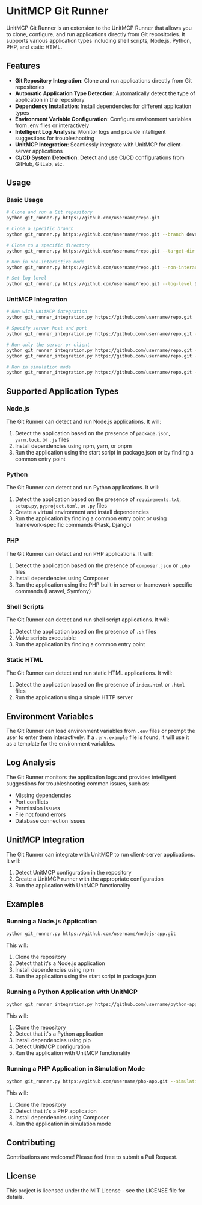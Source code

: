 # UnitMCP Git Runner

UnitMCP Git Runner is an extension to the UnitMCP Runner that allows you to clone, configure, and run applications directly from Git repositories. It supports various application types including shell scripts, Node.js, Python, PHP, and static HTML.

## Features

- **Git Repository Integration**: Clone and run applications directly from Git repositories
- **Automatic Application Type Detection**: Automatically detect the type of application in the repository
- **Dependency Installation**: Install dependencies for different application types
- **Environment Variable Configuration**: Configure environment variables from .env files or interactively
- **Intelligent Log Analysis**: Monitor logs and provide intelligent suggestions for troubleshooting
- **UnitMCP Integration**: Seamlessly integrate with UnitMCP for client-server applications
- **CI/CD System Detection**: Detect and use CI/CD configurations from GitHub, GitLab, etc.

## Usage

### Basic Usage

```bash
# Clone and run a Git repository
python git_runner.py https://github.com/username/repo.git

# Clone a specific branch
python git_runner.py https://github.com/username/repo.git --branch develop

# Clone to a specific directory
python git_runner.py https://github.com/username/repo.git --target-dir /path/to/directory

# Run in non-interactive mode
python git_runner.py https://github.com/username/repo.git --non-interactive

# Set log level
python git_runner.py https://github.com/username/repo.git --log-level DEBUG
```

### UnitMCP Integration

```bash
# Run with UnitMCP integration
python git_runner_integration.py https://github.com/username/repo.git

# Specify server host and port
python git_runner_integration.py https://github.com/username/repo.git --server-host localhost --server-port 8888

# Run only the server or client
python git_runner_integration.py https://github.com/username/repo.git --mode server
python git_runner_integration.py https://github.com/username/repo.git --mode client

# Run in simulation mode
python git_runner_integration.py https://github.com/username/repo.git --simulation
```

## Supported Application Types

### Node.js

The Git Runner can detect and run Node.js applications. It will:

1. Detect the application based on the presence of `package.json`, `yarn.lock`, or `.js` files
2. Install dependencies using npm, yarn, or pnpm
3. Run the application using the start script in package.json or by finding a common entry point

### Python

The Git Runner can detect and run Python applications. It will:

1. Detect the application based on the presence of `requirements.txt`, `setup.py`, `pyproject.toml`, or `.py` files
2. Create a virtual environment and install dependencies
3. Run the application by finding a common entry point or using framework-specific commands (Flask, Django)

### PHP

The Git Runner can detect and run PHP applications. It will:

1. Detect the application based on the presence of `composer.json` or `.php` files
2. Install dependencies using Composer
3. Run the application using the PHP built-in server or framework-specific commands (Laravel, Symfony)

### Shell Scripts

The Git Runner can detect and run shell script applications. It will:

1. Detect the application based on the presence of `.sh` files
2. Make scripts executable
3. Run the application by finding a common entry point

### Static HTML

The Git Runner can detect and run static HTML applications. It will:

1. Detect the application based on the presence of `index.html` or `.html` files
2. Run the application using a simple HTTP server

## Environment Variables

The Git Runner can load environment variables from `.env` files or prompt the user to enter them interactively. If a `.env.example` file is found, it will use it as a template for the environment variables.

## Log Analysis

The Git Runner monitors the application logs and provides intelligent suggestions for troubleshooting common issues, such as:

- Missing dependencies
- Port conflicts
- Permission issues
- File not found errors
- Database connection issues

## UnitMCP Integration

The Git Runner can integrate with UnitMCP to run client-server applications. It will:

1. Detect UnitMCP configuration in the repository
2. Create a UnitMCP runner with the appropriate configuration
3. Run the application with UnitMCP functionality

## Examples

### Running a Node.js Application

```bash
python git_runner.py https://github.com/username/nodejs-app.git
```

This will:
1. Clone the repository
2. Detect that it's a Node.js application
3. Install dependencies using npm
4. Run the application using the start script in package.json

### Running a Python Application with UnitMCP

```bash
python git_runner_integration.py https://github.com/username/python-app.git
```

This will:
1. Clone the repository
2. Detect that it's a Python application
3. Install dependencies using pip
4. Detect UnitMCP configuration
5. Run the application with UnitMCP functionality

### Running a PHP Application in Simulation Mode

```bash
python git_runner.py https://github.com/username/php-app.git --simulation
```

This will:
1. Clone the repository
2. Detect that it's a PHP application
3. Install dependencies using Composer
4. Run the application in simulation mode

## Contributing

Contributions are welcome! Please feel free to submit a Pull Request.

## License

This project is licensed under the MIT License - see the LICENSE file for details.
